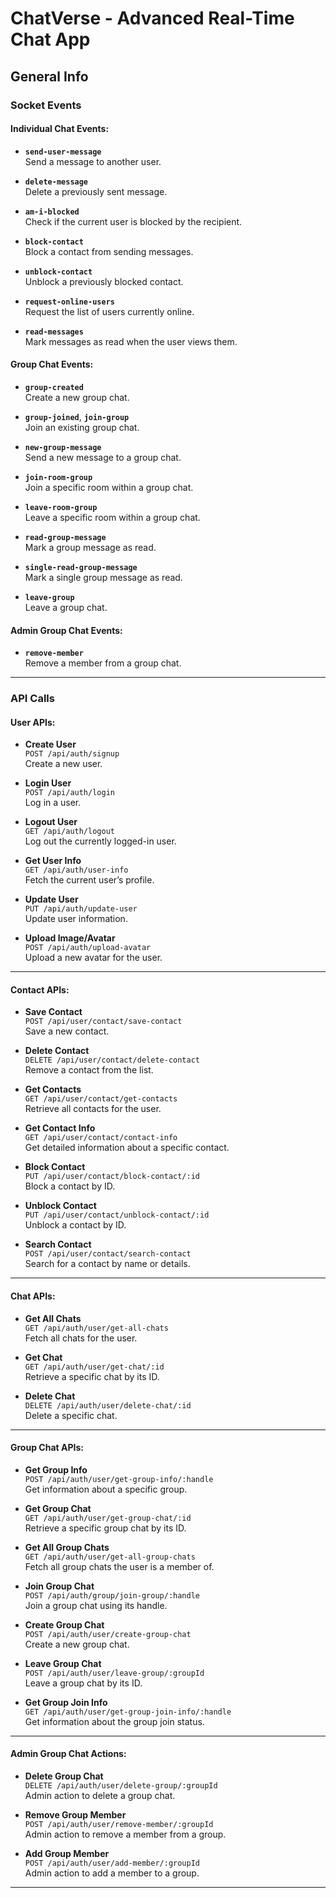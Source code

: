 # ChatVerse - Advanced Real-Time Chat App

## General Info

### Socket Events

#### **Individual Chat Events**:

- **`send-user-message`**  
  Send a message to another user.
  
- **`delete-message`**  
  Delete a previously sent message.

- **`am-i-blocked`**  
  Check if the current user is blocked by the recipient.

- **`block-contact`**  
  Block a contact from sending messages.

- **`unblock-contact`**  
  Unblock a previously blocked contact.

- **`request-online-users`**  
  Request the list of users currently online.

- **`read-messages`**  
  Mark messages as read when the user views them.

#### **Group Chat Events**:

- **`group-created`**  
  Create a new group chat.

- **`group-joined`**, **`join-group`**  
  Join an existing group chat.

- **`new-group-message`**  
  Send a new message to a group chat.

- **`join-room-group`**  
  Join a specific room within a group chat.

- **`leave-room-group`**  
  Leave a specific room within a group chat.

- **`read-group-message`**  
  Mark a group message as read.

- **`single-read-group-message`**  
  Mark a single group message as read.

- **`leave-group`**  
  Leave a group chat.

#### **Admin Group Chat Events**:

- **`remove-member`**  
  Remove a member from a group chat.

---

### API Calls

#### **User APIs**:

- **Create User**  
  `POST /api/auth/signup`  
  Create a new user.

- **Login User**  
  `POST /api/auth/login`  
  Log in a user.

- **Logout User**  
  `GET /api/auth/logout`  
  Log out the currently logged-in user.

- **Get User Info**  
  `GET /api/auth/user-info`  
  Fetch the current user’s profile.

- **Update User**  
  `PUT /api/auth/update-user`  
  Update user information.

- **Upload Image/Avatar**  
  `POST /api/auth/upload-avatar`  
  Upload a new avatar for the user.

---

#### **Contact APIs**:

- **Save Contact**  
  `POST /api/user/contact/save-contact`  
  Save a new contact.

- **Delete Contact**  
  `DELETE /api/user/contact/delete-contact`  
  Remove a contact from the list.

- **Get Contacts**  
  `GET /api/user/contact/get-contacts`  
  Retrieve all contacts for the user.

- **Get Contact Info**  
  `GET /api/user/contact/contact-info`  
  Get detailed information about a specific contact.

- **Block Contact**  
  `PUT /api/user/contact/block-contact/:id`  
  Block a contact by ID.

- **Unblock Contact**  
  `PUT /api/user/contact/unblock-contact/:id`  
  Unblock a contact by ID.

- **Search Contact**  
  `POST /api/user/contact/search-contact`  
  Search for a contact by name or details.

---

#### **Chat APIs**:

- **Get All Chats**  
  `GET /api/auth/user/get-all-chats`  
  Fetch all chats for the user.

- **Get Chat**  
  `GET /api/auth/user/get-chat/:id`  
  Retrieve a specific chat by its ID.

- **Delete Chat**  
  `DELETE /api/auth/user/delete-chat/:id`  
  Delete a specific chat.

---

#### **Group Chat APIs**:

- **Get Group Info**  
  `POST /api/auth/user/get-group-info/:handle`  
  Get information about a specific group.

- **Get Group Chat**  
  `GET /api/auth/user/get-group-chat/:id`  
  Retrieve a specific group chat by its ID.

- **Get All Group Chats**  
  `GET /api/auth/user/get-all-group-chats`  
  Fetch all group chats the user is a member of.

- **Join Group Chat**  
  `POST /api/auth/group/join-group/:handle`  
  Join a group chat using its handle.

- **Create Group Chat**  
  `POST /api/auth/user/create-group-chat`  
  Create a new group chat.

- **Leave Group Chat**  
  `POST /api/auth/user/leave-group/:groupId`  
  Leave a group chat by its ID.

- **Get Group Join Info**  
  `GET /api/auth/user/get-group-join-info/:handle`  
  Get information about the group join status.

---

#### **Admin Group Chat Actions**:

- **Delete Group Chat**  
  `DELETE /api/auth/user/delete-group/:groupId`  
  Admin action to delete a group chat.

- **Remove Group Member**  
  `POST /api/auth/user/remove-member/:groupId`  
  Admin action to remove a member from a group.

- **Add Group Member**  
  `POST /api/auth/user/add-member/:groupId`  
  Admin action to add a member to a group.

---
